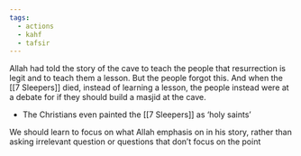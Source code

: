 ```yaml
---
tags:
  - actions
  - kahf
  - tafsir
---
```

Allah had told the story of the cave to teach the people that resurrection is legit and to teach them a lesson. But the people forgot this. And when the [[7 Sleepers]] died, instead of learning a lesson, the people instead were at a debate for if they should build a masjid at the cave.

- The Christians even painted the [[7 Sleepers]] as ‘holy saints’

We should learn to focus on what Allah emphasis on in his story, rather than asking irrelevant question or questions that don’t focus on the point